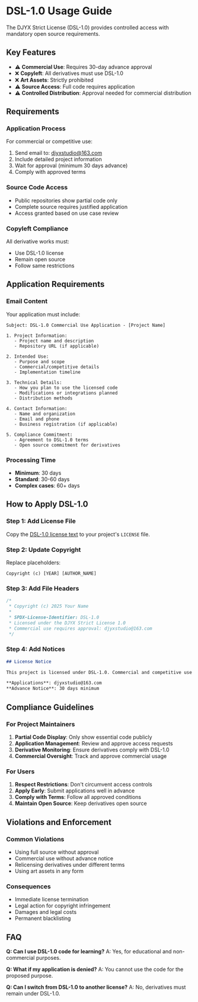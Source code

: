 # DSL-1.0 Usage Guide

The DJYX Strict License (DSL-1.0) provides controlled access with mandatory open source requirements.

## Key Features

- ⚠️ **Commercial Use**: Requires 30-day advance approval
- ❌ **Copyleft**: All derivatives must use DSL-1.0
- ❌ **Art Assets**: Strictly prohibited
- ⚠️ **Source Access**: Full code requires application
- ⚠️ **Controlled Distribution**: Approval needed for commercial distribution

## Requirements

### Application Process
For commercial or competitive use:
1. Send email to: djyxstudio@163.com
2. Include detailed project information
3. Wait for approval (minimum 30 days advance)
4. Comply with approved terms

### Source Code Access
- Public repositories show partial code only
- Complete source requires justified application
- Access granted based on use case review

### Copyleft Compliance
All derivative works must:
- Use DSL-1.0 license
- Remain open source
- Follow same restrictions

## Application Requirements

### Email Content
Your application must include:

```
Subject: DSL-1.0 Commercial Use Application - [Project Name]

1. Project Information:
   - Project name and description
   - Repository URL (if applicable)
   
2. Intended Use:
   - Purpose and scope
   - Commercial/competitive details
   - Implementation timeline
   
3. Technical Details:
   - How you plan to use the licensed code
   - Modifications or integrations planned
   - Distribution methods
   
4. Contact Information:
   - Name and organization
   - Email and phone
   - Business registration (if applicable)

5. Compliance Commitment:
   - Agreement to DSL-1.0 terms
   - Open source commitment for derivatives
```

### Processing Time
- **Minimum**: 30 days
- **Standard**: 30-60 days
- **Complex cases**: 60+ days

## How to Apply DSL-1.0

### Step 1: Add License File
Copy the [DSL-1.0 license text](../../licenses/DSL-1.0-LICENSE.md) to your project's `LICENSE` file.

### Step 2: Update Copyright
Replace placeholders:
```
Copyright (c) [YEAR] [AUTHOR_NAME]
```

### Step 3: Add File Headers
```javascript
/*
 * Copyright (c) 2025 Your Name
 * 
 * SPDX-License-Identifier: DSL-1.0
 * Licensed under the DJYX Strict License 1.0
 * Commercial use requires approval: djyxstudio@163.com
 */
```

### Step 4: Add Notices
```markdown
## License Notice

This project is licensed under DSL-1.0. Commercial and competitive use requires advance approval.

**Applications**: djyxstudio@163.com
**Advance Notice**: 30 days minimum
```

## Compliance Guidelines

### For Project Maintainers
1. **Partial Code Display**: Only show essential code publicly
2. **Application Management**: Review and approve access requests
3. **Derivative Monitoring**: Ensure derivatives comply with DSL-1.0
4. **Commercial Oversight**: Track and approve commercial usage

### For Users
1. **Respect Restrictions**: Don't circumvent access controls
2. **Apply Early**: Submit applications well in advance
3. **Comply with Terms**: Follow all approved conditions
4. **Maintain Open Source**: Keep derivatives open source

## Violations and Enforcement

### Common Violations
- Using full source without approval
- Commercial use without advance notice
- Relicensing derivatives under different terms
- Using art assets in any form

### Consequences
- Immediate license termination
- Legal action for copyright infringement
- Damages and legal costs
- Permanent blacklisting

## FAQ

**Q: Can I use DSL-1.0 code for learning?**
A: Yes, for educational and non-commercial purposes.

**Q: What if my application is denied?**
A: You cannot use the code for the proposed purpose.

**Q: Can I switch from DSL-1.0 to another license?**
A: No, derivatives must remain under DSL-1.0.
